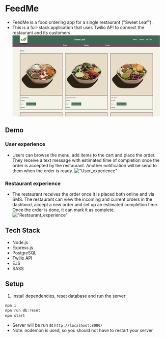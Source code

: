 # FeedMe
- FeedMe is a food ordering app for a single restaurant ("Sweet Leaf"). 
- This is a full-stack application that uses Twilio API to connect the restaurant and its customers. 
!["Main page"](https://github.com/nikaffa/FeedMe/blob/master/docs/main_page.png)

## Demo
### User experience
- Users can browse the menu, add items to the cart and place the order. They receive a text message with estimated time of completion once the order is accepted by the restaurant. Another notification will be send to them when the order is ready.
!["User_experience"](https://github.com/nikaffa/FeedMe/blob/master/docs/user_experience.gif)

### Restaurant experience
- The restaurant receives the order once it is placed both online and via SMS. The restaurant can view the incoming and current orders in the dashbord, accept a new order and set up an estimated completion time. Once the order is done, it can mark it as complete.
!["Restaurant_experience"](https://github.com/nikaffa/FeedMe/blob/master/docs/admin_experience.gif)

## Tech Stack
- Node.js
- Express.js
- PostgreSQL
- Twilio API
- EJS
- SASS

## Setup

1. Install dependencies, reset database and run the server: 
```bash
npm i
npm run db:reset
npm start
```
- Server will be run at `http://localhost:8080/`
- Note: nodemon is used, so you should not have to restart your server
